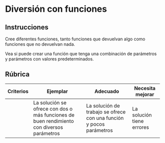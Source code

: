 # Diversión con funciones

## Instrucciones

Cree diferentes funciones, tanto funciones que devuelvan algo como funciones que no devuelvan nada.

Vea si puede crear una función que tenga una combinación de parámetros y parámetros con valores predeterminados.

## Rúbrica

| Criterios | Ejemplar                                                                                  | Adecuado                                                            | Necesita mejorar          |
| --------- | ----------------------------------------------------------------------------------------- | ------------------------------------------------------------------- | ------------------------- |
|           | La solución se ofrece con dos o más funciones de buen rendimiento con diversos parámetros | La solución de trabajo se ofrece con una función y pocos parámetros | La solución tiene errores |
